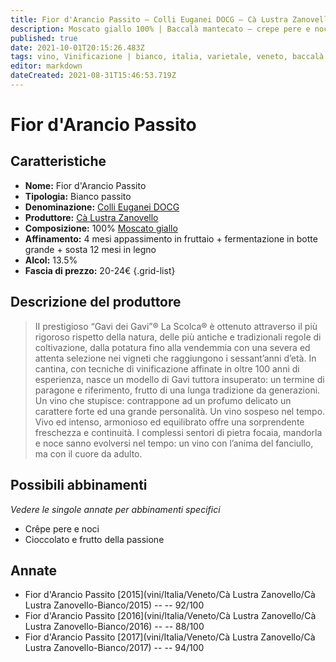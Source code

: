 ```yaml
---
title: Fior d'Arancio Passito – Colli Euganei DOCG – Cà Lustra Zanovello – Veneto (IT) – 20-24€ – 3★-5★
description: Moscato giallo 100% | Baccalà mantecato – crepe pere e noci – Cioccolato e frutto della passione
published: true
date: 2021-10-01T20:15:26.483Z
tags: vino, Vinificazione | bianco, italia, varietale, veneto, baccalà mantecato, Valutazioni | 5 stelle, passito, moscato giallo, crepe pere e noci, cioccolato e frutto della passione, Prezzi | 20-24€
editor: markdown
dateCreated: 2021-08-31T15:46:53.719Z
---
```


# Fior d'Arancio Passito

## Caratteristiche
- **Nome:** Fior d'Arancio Passito
- **Tipologia:** Bianco passito
- **Denominazione:** [Colli Euganei DOCG](/denominazioni/Italia/Veneto/DOCG/Colli-Euganei) 
- **Produttore:** [Cà Lustra Zanovello](/produttori/Italia/Veneto/Ca-Lustra-Zanovello) 
- **Composizione:** 100% [Moscato giallo](/vitigni/Italia/bacca-bianca/moscato-giallo) 
- **Affinamento:** 4 mesi appassimento in fruttaio + fermentazione in botte grande + sosta 12 mesi in legno 
- **Alcol:** 13.5%
- **Fascia di prezzo:** 20-24€
{.grid-list}

## Descrizione del produttore

> II prestigioso “Gavi dei Gavi”® La Scolca® è ottenuto attraverso il più rigoroso rispetto della natura, delle più antiche e tradizionali regole di coltivazione, dalla potatura fino alla vendemmia con una severa ed attenta selezione nei vigneti che raggiungono i sessant’anni d’età. In cantina, con tecniche di vinificazione affinate in oltre 100 anni di esperienza, nasce un modello di Gavi tuttora insuperato: un termine di paragone e riferimento, frutto di una lunga tradizione da generazioni. Un vino che stupisce: contrappone ad un profumo delicato un carattere forte ed una grande personalità. Un vino sospeso nel tempo. Vivo ed intenso, armonioso ed equilibrato offre una sorprendente freschezza e continuità. I complessi sentori di pietra focaia, mandorla e noce sanno evolversi nel tempo: un vino con l’anima del fanciullo, ma con il cuore da adulto.


## Possibili abbinamenti
*Vedere le singole annate per abbinamenti specifici*

- Crêpe pere e noci
- Cioccolato e frutto della passione


## Annate
- Fior d'Arancio Passito [2015](vini/Italia/Veneto/Cà Lustra Zanovello/Cà Lustra Zanovello-Bianco/2015) -- <span class="star-5"></span> -- 92/100
- Fior d'Arancio Passito [2016](vini/Italia/Veneto/Cà Lustra Zanovello/Cà Lustra Zanovello-Bianco/2016) -- <span class="star-3"></span> -- 88/100
- Fior d'Arancio Passito [2017](vini/Italia/Veneto/Cà Lustra Zanovello/Cà Lustra Zanovello-Bianco/2017) -- <span class="star-5"></span> -- 94/100
